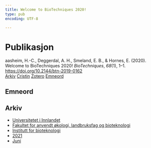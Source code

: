 ```yaml
---
title: Welcome to BioTechniques 2020!
type: pub
encoding: UTF-8

---
```

<h1>Publikasjon</h1>
<article id="csl-bib-container-HBTABTZ7" class="csl-bib-container">
  <div class="csl-bib-body"> <div class="csl-entry">aasheim, H.-C., Deggerdal, A. H., Smeland, E. B., &#38; Hornes, E. (2020). Welcome to BioTechniques 2020! <i>BioTechniques</i>, <i>68</i>(1), 1–1. <a href="https://doi.org/10.2144/btn-2019-0162">https://doi.org/10.2144/btn-2019-0162</a></div> </div>
  <div class="csl-bib-buttons">
    <a href="#taxonomy-article-HBTABTZ7" alt="archive" class="csl-bib-button">Arkiv</a>
    <a href="https://app.cristin.no/results/show.jsf?id=1914017" alt="Cristin" class="csl-bib-button">Cristin</a>
    <a href="http://zotero.org/groups/5881554/items/HBTABTZ7" alt="Zotero" class="csl-bib-button">Zotero</a>
    <a href="#keywords-article-HBTABTZ7" alt="keywords" class="csl-bib-button">Emneord</a>
  </div>
  <div id="csl-bib-meta-container-HBTABTZ7"></div>
</article>
<div id="csl-bib-meta-HBTABTZ7" class="csl-bib-meta">
  <article id="keywords-article-HBTABTZ7" class="keywords-article">
    <h1>Emneord</h1>
    
  </article>
  <article id="taxonomy-article-HBTABTZ7" class="taxonomy-article">
    <h1>Arkiv</h1>
    <ul>
      <li><a href="{{< params subfolder >}}nn/archive/?key=3DCRN523">Universitetet i Innlandet</a></li>
      <li><a href="{{< params subfolder >}}nn/archive/?key=T77LXH6D">Fakultet for anvendt økologi, landbruksfag og bioteknologi</a></li>
      <li><a href="{{< params subfolder >}}nn/archive/?key=VL6KDQ85">Institutt for bioteknologi</a></li>
      <li><a href="{{< params subfolder >}}nn/archive/?key=FJH75VJD">2021</a></li>
      <li><a href="{{< params subfolder >}}nn/archive/?key=WWU8EN66">Juni</a></li>
    </ul>
  </article>
</div>

